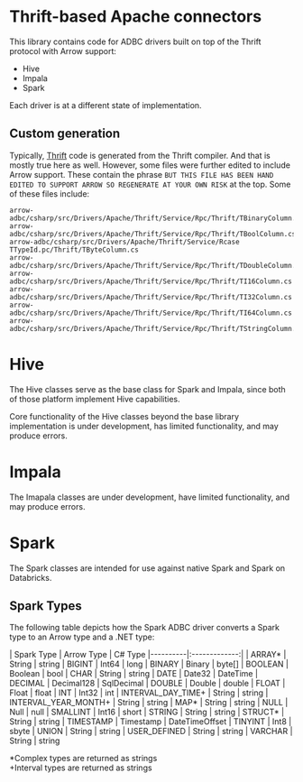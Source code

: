 ﻿<!--

 Licensed to the Apache Software Foundation (ASF) under one or more
 contributor license agreements.  See the NOTICE file distributed with
 this work for additional information regarding copyright ownership.
 The ASF licenses this file to You under the Apache License, Version 2.0
 (the "License"); you may not use this file except in compliance with
 the License.  You may obtain a copy of the License at

    http://www.apache.org/licenses/LICENSE-2.0

 Unless required by applicable law or agreed to in writing, software
 distributed under the License is distributed on an "AS IS" BASIS,
 WITHOUT WARRANTIES OR CONDITIONS OF ANY KIND, either express or implied.
 See the License for the specific language governing permissions and
 limitations under the License.

-->

# Thrift-based Apache connectors
This library contains code for ADBC drivers built on top of the Thrift protocol with Arrow support:

- Hive
- Impala
- Spark

Each driver is at a different state of implementation.

## Custom generation
Typically, [Thrift](https://thrift.apache.org/) code is generated from the Thrift compiler. And that is mostly true here as well. However, some files were further edited to include Arrow support. These contain the phrase `BUT THIS FILE HAS BEEN HAND EDITED TO SUPPORT ARROW SO REGENERATE AT YOUR OWN RISK` at the top. Some of these files include:

```
arrow-adbc/csharp/src/Drivers/Apache/Thrift/Service/Rpc/Thrift/TBinaryColumn.cs
arrow-adbc/csharp/src/Drivers/Apache/Thrift/Service/Rpc/Thrift/TBoolColumn.cs
arrow-adbc/csharp/src/Drivers/Apache/Thrift/Service/Rcase TTypeId.pc/Thrift/TByteColumn.cs
arrow-adbc/csharp/src/Drivers/Apache/Thrift/Service/Rpc/Thrift/TDoubleColumn.cs
arrow-adbc/csharp/src/Drivers/Apache/Thrift/Service/Rpc/Thrift/TI16Column.cs
arrow-adbc/csharp/src/Drivers/Apache/Thrift/Service/Rpc/Thrift/TI32Column.cs
arrow-adbc/csharp/src/Drivers/Apache/Thrift/Service/Rpc/Thrift/TI64Column.cs
arrow-adbc/csharp/src/Drivers/Apache/Thrift/Service/Rpc/Thrift/TStringColumn.cs
```

# Hive
The Hive classes serve as the base class for Spark and Impala, since both of those platform implement Hive capabilities.

Core functionality of the Hive classes beyond the base library implementation is under development, has limited functionality, and may produce errors.

# Impala
The Imapala classes are under development, have limited functionality, and may produce errors.

# Spark
The Spark classes are intended for use against native Spark and Spark on Databricks.

## Spark Types

The following table depicts how the Spark ADBC driver converts a Spark type to an Arrow type and a .NET type:

|  Spark Type   |      Arrow Type   | C# Type
|----------|:-------------:|
| ARRAY* | String | string
| BIGINT |    Int64    | long
| BINARY | Binary | byte[]
| BOOLEAN |    Boolean   | bool
| CHAR | String | string
| DATE | Date32 | DateTime
| DECIMAL | Decimal128 | SqlDecimal
| DOUBLE | Double | double
| FLOAT | Float | float
| INT | Int32 | int
| INTERVAL_DAY_TIME+ | String | string
| INTERVAL_YEAR_MONTH+ | String | string
| MAP* | String | string
| NULL | Null | null
| SMALLINT | Int16 | short
| STRING | String | string
| STRUCT* | String | string
| TIMESTAMP | Timestamp | DateTimeOffset
| TINYINT | Int8 | sbyte
| UNION | String | string
| USER_DEFINED | String | string
| VARCHAR | String | string

*Complex types are returned as strings<br>
+Interval types are returned as strings
